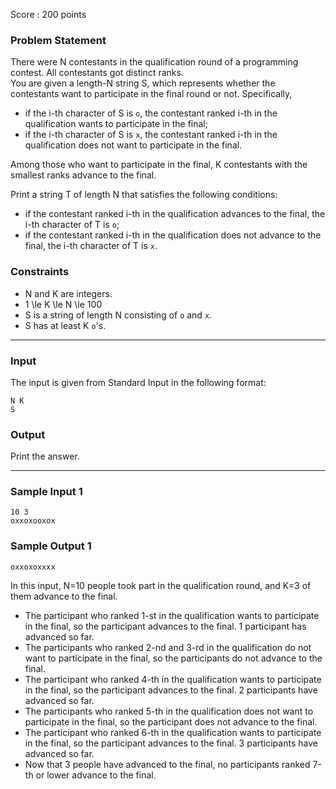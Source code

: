 Score : 200 points

### Problem Statement

There were N contestants in the qualification round of a programming contest. All contestants got distinct ranks.   
You are given a length-N string S, which represents whether the contestants want to participate in the final round or not. Specifically,

* if the i-th character of S is `o`, the contestant ranked i-th in the qualification wants to participate in the final;
* if the i-th character of S is `x`, the contestant ranked i-th in the qualification does not want to participate in the final.

Among those who want to participate in the final, K contestants with the smallest ranks advance to the final.

Print a string T of length N that satisfies the following conditions:

* if the contestant ranked i-th in the qualification advances to the final, the i-th character of T is `o`;
* if the contestant ranked i-th in the qualification does not advance to the final, the i-th character of T is `x`.

### Constraints

* N and K are integers.
* 1 \le K \le N \le 100
* S is a string of length N consisting of `o` and `x`.
* S has at least K `o`'s.

---

### Input

The input is given from Standard Input in the following format:

```
N K
S
```

### Output

Print the answer.

---

### Sample Input 1

```
10 3
oxxoxooxox
```

### Sample Output 1

```
oxxoxoxxxx
```

In this input, N=10 people took part in the qualification round, and K=3 of them advance to the final.

* The participant who ranked 1-st in the qualification wants to participate in the final, so the participant advances to the final. 1 participant has advanced so far.
* The participants who ranked 2-nd and 3-rd in the qualification do not want to participate in the final, so the participants do not advance to the final.
* The participant who ranked 4-th in the qualification wants to participate in the final, so the participant advances to the final. 2 participants have advanced so far.
* The participants who ranked 5-th in the qualification does not want to participate in the final, so the participant does not advance to the final.
* The participant who ranked 6-th in the qualification wants to participate in the final, so the participant advances to the final. 3 participants have advanced so far.
* Now that 3 people have advanced to the final, no participants ranked 7-th or lower advance to the final.